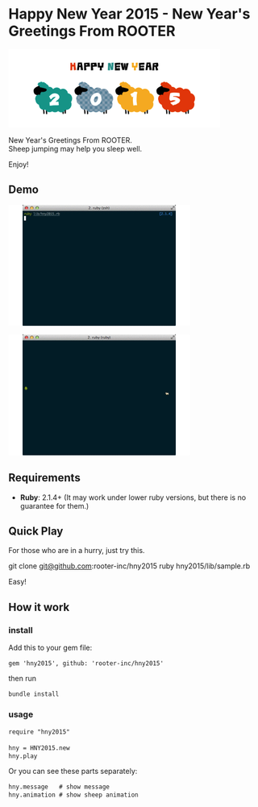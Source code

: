 # Happy New Year 2015 - New Year's Greetings From ROOTER

![](images/sheep.png)

New Year's Greetings From ROOTER.  
Sheep jumping may help you sleep well.

Enjoy!


## Demo
![](images/message.gif)

![](images/animation.gif)

## Requirements
- **Ruby**: 2.1.4+
(It may work under lower ruby versions, but there is no guarantee for them.)


## Quick Play
For those who are in a hurry, just try this.

  git clone git@github.com:rooter-inc/hny2015
  ruby hny2015/lib/sample.rb

Easy!


## How it work
### install
Add this to your gem file:

    gem 'hny2015', github: 'rooter-inc/hny2015'

then run

    bundle install

### usage

    require "hny2015"

    hny = HNY2015.new
    hny.play

Or you can see these parts separately:

    hny.message   # show message
    hny.animation # show sheep animation


